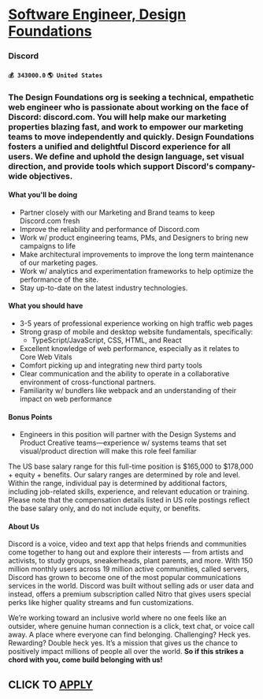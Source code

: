 # [Software Engineer, Design Foundations](https://www.remotewlb.com/apply/software-engineer-design-foundations-56750)  
### Discord  
#### `💰 343000.0` `🌎 United States`  

### The Design Foundations org is seeking a technical, empathetic web engineer who is passionate about working on the face of Discord: discord.com. You will help make our marketing properties blazing fast, and work to empower our marketing teams to move independently and quickly. Design Foundations fosters a unified and delightful Discord experience for all users. We define and uphold the design language, set visual direction, and provide tools which support Discord's company-wide objectives.

#### What you'll be doing

  * Partner closely with our Marketing and Brand teams to keep Discord.com fresh
  * Improve the reliability and performance of Discord.com
  * Work w/ product engineering teams, PMs, and Designers to bring new campaigns to life
  * Make architectural improvements to improve the long term maintenance of our marketing pages.
  * Work w/ analytics and experimentation frameworks to help optimize the performance of the site.
  * Stay up-to-date on the latest industry technologies.

#### What you should have

  * 3-5 years of professional experience working on high traffic web pages
  * Strong grasp of mobile and desktop website fundamentals, specifically:
    * TypeScript/JavaScript, CSS, HTML, and React
  * Excellent knowledge of web performance, especially as it relates to Core Web Vitals
  * Comfort picking up and integrating new third party tools
  * Clear communication and the ability to operate in a collaborative environment of cross-functional partners.
  * Familiarity w/ bundlers like webpack and an understanding of their impact on web performance

#### Bonus Points

  * Engineers in this position will partner with the Design Systems and Product Creative teams—experience w/ systems teams that set visual/product direction will make this role feel familiar

The US base salary range for this full-time position is $165,000 to $178,000 + equity + benefits. Our salary ranges are determined by role and level. Within the range, individual pay is determined by additional factors, including job-related skills, experience, and relevant education or training. Please note that the compensation details listed in US role postings reflect the base salary only, and do not include equity, or benefits.

#### About Us

Discord is a voice, video and text app that helps friends and communities come together to hang out and explore their interests — from artists and activists, to study groups, sneakerheads, plant parents, and more. With 150 million monthly users across 19 million active communities, called servers, Discord has grown to become one of the most popular communications services in the world. Discord was built without selling ads or user data and instead, offers a premium subscription called Nitro that gives users special perks like higher quality streams and fun customizations.

We’re working toward an inclusive world where no one feels like an outsider, where genuine human connection is a click, text chat, or voice call away. A place where everyone can find belonging. Challenging? Heck yes. Rewarding? Double heck yes. It’s a mission that gives us the chance to positively impact millions of people all over the world. **So if this strikes a chord with you, come build belonging with us!**

  
## CLICK TO [APPLY](https://www.remotewlb.com/apply/software-engineer-design-foundations-56750)

